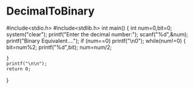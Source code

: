 # DecimalToBinary
#include<stdio.h>
#include<stdlib.h>
int main()
{
	int num=0,bit=0;
	system("clear");
	printf("Enter the decimal number:");
	scanf("%d",&num);
	printf("Binary Equivalent....");
	if (num==0) 
	printf("\n0");
	while(num!=0)
	{
		bit=num%2;
		printf("%d",bit);
		num=num/2;
		
	}
	printf("\n\n");
	return 0;
}
